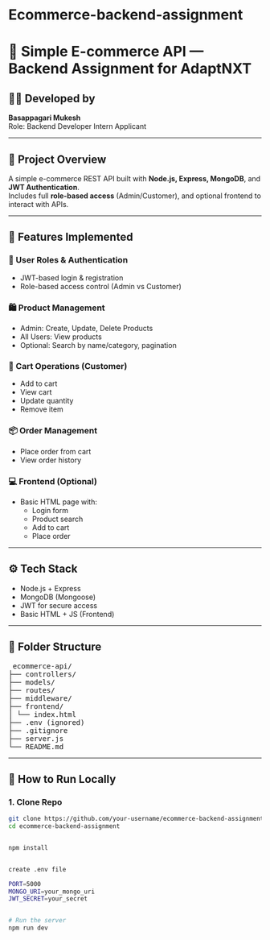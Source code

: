 # Ecommerce-backend-assignment

# 🛒 Simple E-commerce API — Backend Assignment for AdaptNXT

## 👨‍💻 Developed by
**Basappagari Mukesh**  
Role: Backend Developer Intern Applicant

---

## 📌 Project Overview

A simple e-commerce REST API built with **Node.js, Express, MongoDB**, and **JWT Authentication**.  
Includes full **role-based access** (Admin/Customer), and optional frontend to interact with APIs.

---

## 🚀 Features Implemented

### 🔐 User Roles & Authentication
- JWT-based login & registration
- Role-based access control (Admin vs Customer)

### 🛍️ Product Management
- Admin: Create, Update, Delete Products
- All Users: View products
- Optional: Search by name/category, pagination

### 🛒 Cart Operations (Customer)
- Add to cart
- View cart
- Update quantity
- Remove item

### 📦 Order Management
- Place order from cart
- View order history

### 💻 Frontend (Optional)
- Basic HTML page with:
  - Login form
  - Product search
  - Add to cart
  - Place order

---

## ⚙️ Tech Stack

- Node.js + Express
- MongoDB (Mongoose)
- JWT for secure access
- Basic HTML + JS (Frontend)

---

## 📁 Folder Structure


<pre>
 ecommerce-api/
├── controllers/
├── models/
├── routes/
├── middleware/
├── frontend/
│ └── index.html
├── .env (ignored)
├── .gitignore
├── server.js
└── README.md
</pre>

---

## 🧪 How to Run Locally

### 1. Clone Repo

```bash
git clone https://github.com/your-username/ecommerce-backend-assignment.git
cd ecommerce-backend-assignment


npm install


create .env file

PORT=5000
MONGO_URI=your_mongo_uri
JWT_SECRET=your_secret


# Run the server
npm run dev



